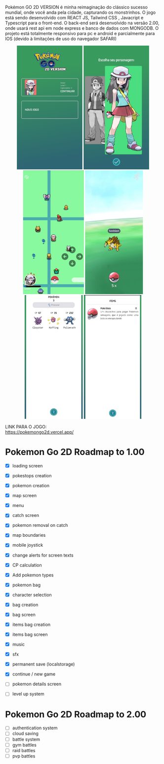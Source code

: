 Pokémon GO 2D VERSION é minha reimaginação do clássico sucesso mundial, onde você anda pela cidade, capturando os monstrinhos.
O jogo está sendo desenvolvido com REACT JS, Tailwind CSS , Javacript e Typescript para o front-end.
O back-end será desenvolvido na versão 2.00, onde usará rest api em node express e banco de dados com MONGODB.
O projeto está totalmente responsivo para pc e android e parcialmente para IOS (devido à limitações de uso do navegador SAFARI)

<p align="center">
<img src='./screenshots/home.jpg' height='400px'/>
<img src='./screenshots/select.jpg' height='400px'/>
<img src='./screenshots/world.jpg' height='400px'/>
<img src='./screenshots/catch.jpg' height='400px'/>
<img src='./screenshots/pokemonbag.jpg' height='400px'/>
<img src='./screenshots/itemsbag.jpg' height='400px'/>
</p>

LINK PARA O JOGO:<br>
https://pokemongo2d.vercel.app/
# Pokemon Go 2D Roadmap to 1.00

- [x] loading screen
- [x] pokestops creation
- [x] pokemon creation
- [x] map screen
- [x] menu
- [x] catch screen
- [x] pokemon removal on catch 
- [x] map boundaries
- [x] mobile joystick
- [x] change alerts for screen texts
- [x] CP calculation
- [x] Add pokemon types
- [x] pokemon bag
- [x] character selection
- [x] bag creation
- [x] bag screen
- [x] items bag creation
- [x] items bag screen
- [x] music
- [x] sfx
- [x] permanent save (localstorage)
- [x] continue / new game
- [ ] pokemon details screen
- [ ] level up system



# Pokemon Go 2D Roadmap to 2.00
- [ ] authentication system
- [ ] cloud saving
- [ ] battle system
- [ ] gym battles
- [ ] raid battles
- [ ] pvp battles
